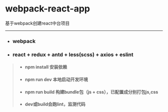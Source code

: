# webpack-react-app
基于webpack创建react中台项目

***

+ ### webpack
+ ### react + redux + antd + less(scss) + axios + eslint   
>* #### npm install 安装依赖
>* #### npm run dev 本地启动开发环境
>* #### npm run build 构建bundle包（js + css），已配置成分别打包js,css
>* #### dev或build会跑lint，监测代码
